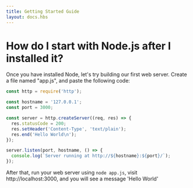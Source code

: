 ```yaml
---
title: Getting Started Guide
layout: docs.hbs
---
```


# How do I start with Node.js after I installed it?

Once you have installed Node, let's try building our first web server.
Create a file named "app.js", and paste the following code:

```javascript
const http = require('http');

const hostname = '127.0.0.1';
const port = 3000;

const server = http.createServer((req, res) => {
  res.statusCode = 200;
  res.setHeader('Content-Type', 'text/plain');
  res.end('Hello World\n');
});

server.listen(port, hostname, () => {
  console.log(`Server running at http://${hostname}:${port}/`);
});
```

After that, run your web server using `node app.js`, visit http://localhost:3000, and you will see a message 'Hello World'
